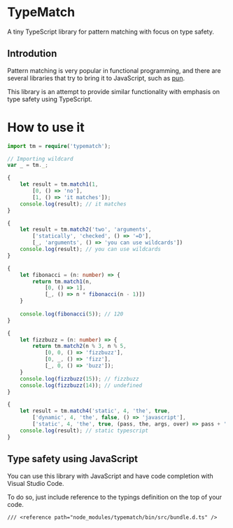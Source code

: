 # TypeMatch
A tiny TypeScript library for pattern matching with focus on type safety.

## Introdution
Pattern matching is very popular in functional programming, and there are several libraries that try to bring it to JavaScript, such as [pun](https://github.com/CRogers/pun).

This library is an attempt to provide similar functionality with emphasis on type safety using TypeScript.

# How to use it

```typescript
import tm = require('typematch');

// Importing wildcard
var _ = tm._;

{
	let result = tm.match1(1,
		[0, () => 'no'],
		[1, () => 'it matches']);
	console.log(result); // it matches
}

{
	let result = tm.match2('two', 'arguments',
		['statically', 'checked', () => '=D'],
		[_, 'arguments', () => 'you can use wildcards'])
	console.log(result); // you can use wildcards
}

{
	let fibonacci = (n: number) => {
		return tm.match1(n,
			[0, () => 1],
			[_, () => n * fibonacci(n - 1)])
	}
	
	console.log(fibonacci(5)); // 120
}

{
	let fizzbuzz = (n: number) => {
		return tm.match2(n % 3, n % 5,
			[0, 0, () => 'fizzbuzz'],
			[0, _, () => 'fizz'],
			[_, 0, () => 'buzz']);
	}
	console.log(fizzbuzz(15)); // fizzbuzz
	console.log(fizzbuzz(14)); // undefined
}

{
	let result = tm.match4('static', 4, 'the', true,
		['dynamic', 4, 'the', false, () => 'javascript'],
		['static', 4, 'the', true, (pass, the, args, over) => pass + ' typescript']);
	console.log(result); // static typescript
}
```

## Type safety using JavaScript

You can use this library with JavaScript and have code completion with Visual Studio Code.

To do so, just include reference to the typings definition on the top of your code.

```
/// <reference path="node_modules/typematch/bin/src/bundle.d.ts" />
```